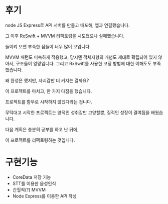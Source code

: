 # 후기

 node JS Express로 API 서버를 만들고 배포해, 앱과  연결했습니다. 

그 이후 RxSwift + MVVM 리팩토링을 시도했으나 실패했습니다.

돌이켜 보면 부족한 점들이 너무 많이 보입니다.

MVVM 패턴도 미숙하게 적용했고, 당시엔 객체지향의 개념도 제대로 확립되어 있지 않아서, 구조들이 엉망입니다. 그리고 RxSwift를 사용한 코딩 방법에 대한 이해도도 부족했습니다.

왜 완성은 했지만, 자괴감만 더 커지는 걸까요?

이 프로젝트를 마치고, 한 가지 다짐을 했습니다.

프로젝트를 함부로 시작하지 않겠다라는 겁니다.

무턱대고 시작한 프로젝트는 양적인 성취감만 고양할뿐, 질적인 성장이 결여됨을 배웠습니다. 

다음 계획은 충분히 공부를 하고 난 뒤에, 

이 프로젝트를 리팩토링하는 것입니다.

# 구현기능

- CoreData 저장 기능
- STT를 이용한 음성인식
- 간헐적(?) MVVM
- Node Express를 이용한 API 작성
